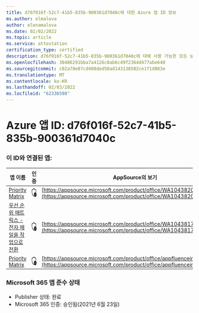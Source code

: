 ```yaml
---
title: d76f016f-52c7-41b5-835b-900361d7040c에 대한 Azure 앱 ID 정보
ms.author: elmalova
author: elenamalova
ms.date: 02/02/2022
ms.topic: article
ms.service: attestation
certification_type: certified
description: d76f016f-52c7-41b5-835b-900361d7040c에 대해 사용 가능한 모든 보안 및 규정 준수 정보입니다.
ms.openlocfilehash: 30486291bba7a4126c8ab6c49f2364d477abe640
ms.sourcegitcommit: c02a78e87cd408ded50ad143138502ce1f1d883e
ms.translationtype: MT
ms.contentlocale: ko-KR
ms.lasthandoff: 02/03/2022
ms.locfileid: "62336598"
---
```

# <a name="azure-app-id-d76f016f-52c7-41b5-835b-900361d7040c"></a>Azure 앱 ID: d76f016f-52c7-41b5-835b-900361d7040c


### <a name="apps-associated-with-this-id"></a>이 ID와 연결된 앱:
| **앱 이름** | **인증** | **AppSource의 보기** |
|--------------|---------------|-----------------------|
| [Priority Matrix](https://docs.microsoft.com/microsoft-365-app-certification/forward/WA104382005) | <img alt="Certified application badge" src="../media/certified-badge.png" height="25" width="25" /> | [https://appsource.microsoft.com/product/office/WA104382005](https://appsource.microsoft.com/product/office/WA104382005) |
| [우선 순위 매트릭스 - 전자 메일을 작업으로 전환](https://docs.microsoft.com/microsoft-365-app-certification/forward/WA104381735) | <img alt="Certified application badge" src="../media/certified-badge.png" height="25" width="25" /> | [https://appsource.microsoft.com/product/office/WA104381735](https://appsource.microsoft.com/product/office/WA104381735) |
| [Priority Matrix](https://docs.microsoft.com/microsoft-365-app-certification/forward/appfluenceinc.m_pm_msft) | <img alt="Certified application badge" src="../media/certified-badge.png" height="25" width="25" /> | [https://appsource.microsoft.com/product/office/appfluenceinc.m_pm_msft](https://appsource.microsoft.com/product/office/appfluenceinc.m_pm_msft) |

### <a name="microsoft-365-app-compliance-status"></a>Microsoft 365 앱 준수 상태
- Publisher 상태: 완료
- Microsoft 365 인증: 승인됨(2021년 6월 23일)
